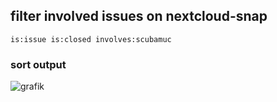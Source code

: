 ## filter involved issues on nextcloud-snap

`is:issue is:closed involves:scubamuc`

### sort output
![grafik](https://github.com/scubamuc/scubamuc.github.io/assets/54933878/e1a7e2e8-c3de-4d69-9ffb-61e71c13b071)
